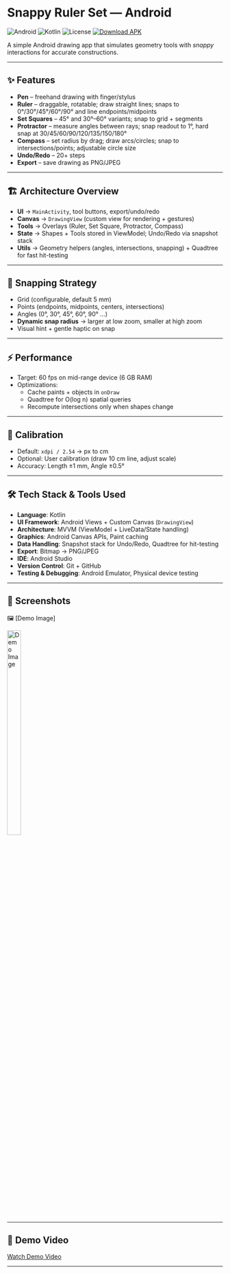 # Snappy Ruler Set — Android

![Android](https://img.shields.io/badge/Platform-Android-green?logo=android)
![Kotlin](https://img.shields.io/badge/Language-Kotlin-purple?logo=kotlin)
![License](https://img.shields.io/badge/License-MIT-blue)
[![Download APK](https://img.shields.io/badge/Download-APK-orange?logo=android)](https://drive.google.com/file/d/14jxX9wt-mGAb4vkuqeL6xwyotD9wGSx-/view?usp=sharing)

A simple Android drawing app that simulates geometry tools with *snappy* interactions for accurate constructions.

---

## ✨ Features
- **Pen** – freehand drawing with finger/stylus  
- **Ruler** – draggable, rotatable; draw straight lines; snaps to 0°/30°/45°/60°/90° and line endpoints/midpoints  
- **Set Squares** – 45° and 30°–60° variants; snap to grid + segments  
- **Protractor** – measure angles between rays; snap readout to 1°, hard snap at 30/45/60/90/120/135/150/180°  
- **Compass** – set radius by drag; draw arcs/circles; snap to intersections/points; adjustable circle size  
- **Undo/Redo** – 20+ steps  
- **Export** – save drawing as PNG/JPEG  

---

## 🏗 Architecture Overview
- **UI** → `MainActivity`, tool buttons, export/undo/redo  
- **Canvas** → `DrawingView` (custom view for rendering + gestures)  
- **Tools** → Overlays (Ruler, Set Square, Protractor, Compass)  
- **State** → Shapes + Tools stored in ViewModel; Undo/Redo via snapshot stack  
- **Utils** → Geometry helpers (angles, intersections, snapping) + Quadtree for fast hit-testing  

---

## 🎯 Snapping Strategy
- Grid (configurable, default 5 mm)  
- Points (endpoints, midpoints, centers, intersections)  
- Angles (0°, 30°, 45°, 60°, 90° …)  
- **Dynamic snap radius** → larger at low zoom, smaller at high zoom  
- Visual hint + gentle haptic on snap  

---

## ⚡ Performance
- Target: 60 fps on mid-range device (6 GB RAM)  
- Optimizations:  
  - Cache paints + objects in `onDraw`  
  - Quadtree for O(log n) spatial queries  
  - Recompute intersections only when shapes change  

---

## 📏 Calibration
- Default: `xdpi / 2.54` → px to cm  
- Optional: User calibration (draw 10 cm line, adjust scale)  
- Accuracy: Length ±1 mm, Angle ±0.5°  

---

## 🛠 Tech Stack & Tools Used
- **Language**: Kotlin  
- **UI Framework**: Android Views + Custom Canvas (`DrawingView`)  
- **Architecture**: MVVM (ViewModel + LiveData/State handling)  
- **Graphics**: Android Canvas APIs, Paint caching  
- **Data Handling**: Snapshot stack for Undo/Redo, Quadtree for hit-testing  
- **Export**: Bitmap → PNG/JPEG  
- **IDE**: Android Studio  
- **Version Control**: Git + GitHub  
- **Testing & Debugging**: Android Emulator, Physical device testing  

---

## 📸 Screenshots
🖼️ [Demo Image]  

<img width=25% height=35% alt="Demo Image" src="https://github.com/user-attachments/assets/6e37e7e5-ec54-4a12-be1b-0ea4f459ba21" />  

---

## 🎥 Demo Video
[Watch Demo Video](https://github.com/user-attachments/assets/8469cffb-c402-4091-b4bf-0368ce77baf9)  

---
